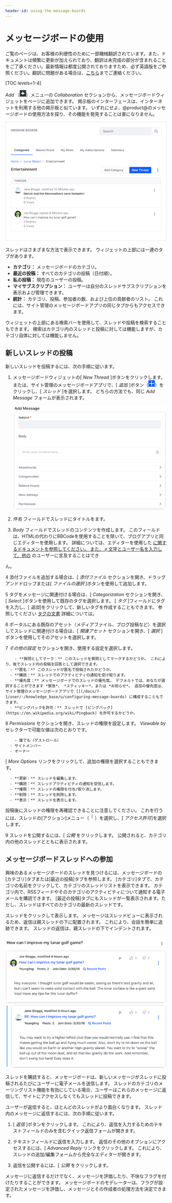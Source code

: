 ```yaml
---
header-id: using-the-message-boards
---
```


# メッセージボードの使用

<p class="alert alert-info"><span class="wysiwyg-color-blue120">ご覧のページは、お客様の利便性のために一部機械翻訳されています。また、ドキュメントは頻繁に更新が加えられており、翻訳は未完成の部分が含まれることをご了承ください。最新情報は都度公開されておりますため、必ず英語版をご参照ください。翻訳に問題がある場合は、<a href="mailto:support-content-jp@liferay.com">こちら</a>までご連絡ください。</span></p>

[TOC levels=1-4]

*Add* （![Add](../../../../images/icon-control-menu-add.png)）メニューの *Collaboration* セクションから、メッセージボードウィジェットをページに追加できます。 掲示板のインターフェースは、インターネットを利用する他の掲示板と似ています。 いずれにせよ、@product@のメッセージボードの使用方法を探り、その機能を発見することは害になりません。

![図1：掲示板ウィジェットを使用すると、ウィジェットのカテゴリを調べたり、メッセージスレッドを操作したり、新しいメッセージを投稿したりできます。](../../../../images/message-boards-category-threads.png)

スレッドはさまざまな方法で表示できます。 ウィジェットの上部には一連のタブがあります。

  - **カテゴリ：** メッセージボードのカテゴリ。
  - **最近の投稿：** すべてのカテゴリの投稿（日付順）。
  - **私の投稿：** 現在のユーザーの投稿。
  - **マイサブスクリプション：** ユーザーは自分のスレッドサブスクリプションを表示および管理できます。
  - **統計：** カテゴリ、投稿、参加者の数、および上位の貢献者のリスト。 これには、サイト管理のメッセージボードアプリの同じタブからもアクセスできます。

ウィジェットの上部にある検索バーを使用して、スレッドや投稿を検索することもできます。 検索はカテゴリ内のスレッドと投稿に対しては機能しますが、カテゴリ自体に対しては機能しません。

## 新しいスレッドの投稿

新しいスレッドを投稿するには、次の手順に従います。

1.  メッセージボードウィジェットの[ *New Thread* ]ボタンをクリックします。 または、サイト管理のメッセージボードアプリで、[ *追加* ]ボタン（![Add](../../../../images/icon-add.png)）をクリックし、[ *スレッド* ]を選択します。 どちらの方法でも、同じ *Add Message* フォームが表示されます。

    ![図2：メッセージの追加フォームでは、新しいスレッドを作成できます。](../../../../images/message-boards-add-thread.png)

2.  *件名* フィールドでスレッドにタイトルを</em>ます。

3.  *Body* フィールドでスレッドのコンテンツを作成します。 このフィールドは、HTMLの代わりにBBCodeを使用することを除いて、ブログアプリと同じエディターを使用します。 詳細については、エディター</a>を使用した [に関するドキュメントを参照してください。 また、 `@` 文字とユーザー名を入力して、他の](/docs/7-1/user/-/knowledge_base/u/using-the-blog-entry-editor) のユーザーに言及することはでき

ん。</p></li> 
   
   4  添付ファイルを追加する場合は、[ *添付ファイル* セクションを開き、ドラッグアンドドロップまたは[ *ファイルの選択* ]ボタンを使用して追加します。

5  タグをメッセージに関連付ける場合は、[ *Categorization* セクションを開き、[ *Select* ]ボタンを使用して既存のタグを選択します。 [ *タグ* ]フィールドにタグを入力し、[ *追加*]をクリックして、新しいタグを作成することもできます。 参照してください [タグの文書](/docs/7-1/user/-/knowledge_base/u/tagging-content) 詳細については。

6  ポータルにある既存のアセット（メディアファイル、ブログ投稿など）を選択してスレッドに関連付ける場合は、[ *関連アセット* セクションを開き、[ *選択* ]ボタンを使用してそのアセットを選択します。

7  *その他の設定* セクションを開き、使用する設定を選択します。
  
        - **質問としてマーク：** このスレッドを質問としてマークするかどうか。 これにより、後でスレッド内の投稿を回答として選択できます。
      - **匿名：** このスレッドが匿名で投稿されたかどうか。
      - **購読：** スレッドでのアクティビティの通知を受け取ります。
      - **優先度：** メッセージボードでのスレッドの優先度。 デフォルトでは、あなたが選択することができます *緊急*、 *スティッキー*、または *お知らせ*。 追加の優先度は、サイト管理のメッセージボードアプリで [](/docs/7-1/user/-/knowledge_base/u/configuring-message-boards) に構成することもできます。
      - **ピングバックを許可：** スレッドで [ピングバック](https://en.wikipedia.org/wiki/Pingback) を許可するかどうか。
8  *Permissions* セクションを開き、スレッドの権限を設定します。 *Viewable by* セレクターで可能な値は次のとおりです。
  
        - 誰でも（ゲストロール）
      - サイトメンバー
      - オーナー
[ *More Options* リンクをクリックして、追加の権限を選択することもできます。

      - **更新：** スレッドを編集します。
      - **購読：** スレッドアクティビティの通知を受信します。
      - **権限：** スレッドの権限を付与/取り消します。
      - **削除：** スレッドを削除します。
      - **表示：** スレッドを表示します。
投稿後にスレッドの権限を再確認できることに注意してください。 これを行うには、スレッドの[アクション]メニュー（![Add](../../../../images/icon-actions.png)）を選択し、[ *アクセス許可*]を選択します。

9  スレッドを公開するには、[ *公開* をクリックします。 公開されると、カテゴリ内の他のスレッドとともに表示されます。</ol> 



## メッセージボードスレッドへの参加

興味のあるメッセージボードのスレッドを見つけるには、メッセージボードの[カテゴリ]タブまたは[最近の投稿]タブを参照します。 [カテゴリ]タブで、カテゴリの名前をクリックして、カテゴリのスレッドリストを表示できます。 カテゴリ内で、RSSフィードやそのカテゴリのアクティビティについて通知する電子メールを購読できます。 [最近の投稿]タブにもスレッドが一覧表示されます。ただし、スレッドはすべてのカテゴリの最新のスレッドです。

スレッドをクリックして表示します。 メッセージはスレッドビューに表示されるため、返信は親スレッドの下に配置されます。 これにより、会話を簡単に追跡できます。 スレッドの返信は、親スレッドの下でインデントされます。

![図3：スレッドのビューには、スレッドとそのスレッドへのすべての返信について、作成者情報とスレッドコンテンツが表示されます。](../../../../images/message-boards-participate-in-threads.png)

スレッドを購読すると、メッセージボードは、新しいメッセージがスレッドに投稿されるたびにユーザーに電子メールを送信します。 スレッドのカテゴリのメーリングリスト機能を有効にしている場合、ユーザーはこれらのメッセージに返信して、サイトにアクセスしなくてもスレッドに投稿できます。

ユーザーが返信すると、ほとんどのスレッドがより面白くなります。 スレッド内のメッセージに返信するには、次の手順に従います。

1.  [ *返信* ]ボタンをクリックします。 これにより、返信を入力するためのテキストフィールドのみを含むクイック返信フォームが開きます。

2.  テキストフィールドに返信を入力します。 返信のその他のオプションにアクセスするには、[ *Advanced Reply* リンクをクリックします。 これにより、スレッドの追加/編集フォームから完全なエディターが開きます。

3.  返信を公開するには、[ *公開* をクリックします。

メッセージに返信するだけでなく、メッセージを評価したり、不快なフラグを付けたりすることができます。 メッセージボードのモデレーターは、フラグが設定されたメッセージを評価し、メッセージとその作成者の処理方法を決定できます。
